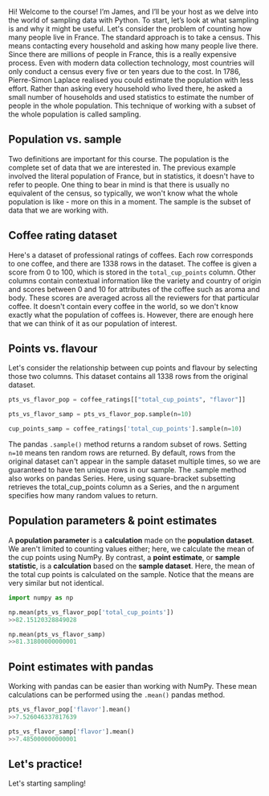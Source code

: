 Hi! Welcome to the course! I’m James, and I’ll be your host as we delve into the world of sampling data with Python. To start, let’s look at what sampling is and why it might be useful. Let's consider the problem of counting how many people live in France. The standard approach is to take a census. This means contacting every household and asking how many people live there. Since there are millions of people in France, this is a really expensive process. Even with modern data collection technology, most countries will only conduct a census every five or ten years due to the cost. In 1786, Pierre-Simon Laplace realised you could estimate the population with less effort. Rather than asking every household who lived there, he asked a small number of households and used statistics to estimate the number of people in the whole population. This technique of working with a subset of the whole population is called sampling.
## Population vs. sample
Two definitions are important for this course. The population is the complete set of data that we are interested in. The previous example involved the literal population of France, but in statistics, it doesn't have to refer to people. One thing to bear in mind is that there is usually no equivalent of the census, so typically, we won't know what the whole population is like - more on this in a moment. The sample is the subset of data that we are working with.
## Coffee rating dataset
Here's a dataset of professional ratings of coffees. Each row corresponds to one coffee, and there are 1338 rows in the dataset. The coffee is given a score from 0 to 100, which is stored in the `total_cup_points` column. Other columns contain contextual information like the variety and country of origin and scores between 0 and 10 for attributes of the coffee such as aroma and body. These scores are averaged across all the reviewers for that particular coffee. It doesn't contain every coffee in the world, so we don't know exactly what the population of coffees is. However, there are enough here that we can think of it as our population of interest.
## Points vs. flavour
Let's consider the relationship between cup points and flavour by selecting those two columns. This dataset contains all 1338 rows from the original dataset.
```Python
pts_vs_flavor_pop = coffee_ratings[["total_cup_points", "flavor"]]

pts_vs_flavor_samp = pts_vs_flavor_pop.sample(n=10)

cup_points_samp = coffee_ratings['total_cup_points'].sample(n=10)
```
The pandas `.sample()` method returns a random subset of rows. Setting `n=10` means ten random rows are returned. By default, rows from the original dataset can't appear in the sample dataset multiple times, so we are guaranteed to have ten unique rows in our sample. The .sample method also works on pandas Series. Here, using square-bracket subsetting retrieves the total_cup_points column as a Series, and the n argument specifies how many random values to return.
## Population parameters & point estimates
A **population parameter** is a **calculation** made on the **population dataset**. We aren't limited to counting values either; here, we calculate the mean of the cup points using NumPy. By contrast, a **point estimate**, or **sample statistic**, is a **calculation** based on the **sample dataset**. Here, the mean of the total cup points is calculated on the sample. Notice that the means are very similar but not identical.
```Python
import numpy as np

np.mean(pts_vs_flavor_pop['total_cup_points'])
>>82.15120328849028

np.mean(pts_vs_flavor_samp)
>>81.31800000000001
```
## Point estimates with pandas
Working with pandas can be easier than working with NumPy. These mean calculations can be performed using the `.mean()` pandas method.
```Python
pts_vs_flavor_pop['flavor'].mean()
>>7.526046337817639

pts_vs_flavor_samp['flavor'].mean()
>>7.485000000000001
```
## Let's practice!
Let's starting sampling!